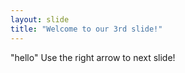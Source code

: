 ```yaml
---
layout: slide
title: "Welcome to our 3rd slide!"
---
```

"hello"
Use the right arrow to next slide!
